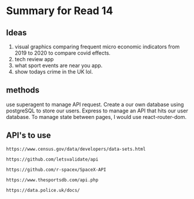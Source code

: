 # Summary for Read 14

## Ideas
1. visual graphics comparing frequent micro economic indicators from 2019 to 2020 to compare covid effects.
2. tech review app
3. what sport events are near you app.
4. show todays crime in the UK lol.

## methods
use superagent to manage API request. Create a our own database using postgreSQL to store our users. Express to manage an API that hits our user database. To manage state between pages, I would use react-router-dom.

## API's to use
`https://www.census.gov/data/developers/data-sets.html`</br>

`https://github.com/letsvalidate/api`</br>

`https://github.com/r-spacex/SpaceX-API` </br>

`https://www.thesportsdb.com/api.php`</br>

`https://data.police.uk/docs/` </br>

